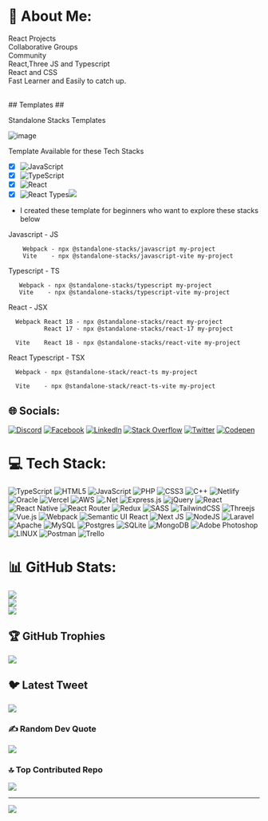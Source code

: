 # 💫 About Me:
React Projects<br>Collaborative Groups<br>Community<br>React,Three JS and Typescript<br>React and CSS <br>Fast Learner and Easily to catch up.

<br>
   ## Templates ##

Standalone Stacks Templates

![image](https://github.com/Renstrio24p/Renstrio24p/assets/123795328/1e9caee3-c743-47c8-b127-547443dcc292)


  Template Available for these Tech Stacks

  - [x] ![JavaScript](https://img.shields.io/badge/javascript-%23323330.svg?style=for-the-badge&logo=javascript&logoColor=%23F7DF1E)
  - [x] ![TypeScript](https://img.shields.io/badge/typescript-%23007ACC.svg?style=for-the-badge&logo=typescript&logoColor=white)
  - [x] ![React](https://img.shields.io/badge/react-%2320232a.svg?style=for-the-badge&logo=react&logoColor=%2361DAFB)
  - [x] ![React Types](https://img.shields.io/badge/react-%2320232a.svg?style=for-the-badge&logo=react&logoColor=%2361DAFB)![](https://img.shields.io/badge/typescript-%23007ACC.svg?style=for-the-badge&logo=typescript&logoColor=white)

  - I created these template for beginners who want to explore these stacks below

 Javascript - JS    

        Webpack - npx @standalone-stacks/javascript my-project
        Vite    - npx @standalone-stacks/javascript-vite my-project

 Typescript - TS

       Webpack - npx @standalone-stacks/typescript my-project
       Vite    - npx @standalone-stacks/typescript-vite my-project

 React - JSX

      Webpack React 18 - npx @standalone-stacks/react my-project
              React 17 - npx @standalone-stacks/react-17 my-project

      Vite    React 18 - npx @standalone-stacks/react-vite my-project

React Typescript - TSX

      Webpack - npx @standalone-stack/react-ts my-project

      Vite    - npx @standalone-stack/react-ts-vite my-project

     
      


## 🌐 Socials:
[![Discord](https://img.shields.io/badge/Discord-%237289DA.svg?logo=discord&logoColor=white)](https://discord.gg/Renstrio24#5696) [![Facebook](https://img.shields.io/badge/Facebook-%231877F2.svg?logo=Facebook&logoColor=white)](https://facebook.com/https://www.facebook.com/renstrio/) [![LinkedIn](https://img.shields.io/badge/LinkedIn-%230077B5.svg?logo=linkedin&logoColor=white)](https://linkedin.com/in/https://www.linkedin.com/in/waren-gador-18505b1b7/) [![Stack Overflow](https://img.shields.io/badge/-Stackoverflow-FE7A16?logo=stack-overflow&logoColor=white)](https://stackoverflow.com/users/21097674) [![Twitter](https://img.shields.io/badge/Twitter-%231DA1F2.svg?logo=Twitter&logoColor=white)](https://twitter.com/@waren_gador) [![Codepen](https://img.shields.io/badge/Codepen-000000?style=for-the-badge&logo=codepen&logoColor=white)](https://codepen.io/@Renstrio24p) 

# 💻 Tech Stack:
![TypeScript](https://img.shields.io/badge/typescript-%23007ACC.svg?style=for-the-badge&logo=typescript&logoColor=white) ![HTML5](https://img.shields.io/badge/html5-%23E34F26.svg?style=for-the-badge&logo=html5&logoColor=white) ![JavaScript](https://img.shields.io/badge/javascript-%23323330.svg?style=for-the-badge&logo=javascript&logoColor=%23F7DF1E) ![PHP](https://img.shields.io/badge/php-%23777BB4.svg?style=for-the-badge&logo=php&logoColor=white) ![CSS3](https://img.shields.io/badge/css3-%231572B6.svg?style=for-the-badge&logo=css3&logoColor=white) ![C++](https://img.shields.io/badge/c++-%2300599C.svg?style=for-the-badge&logo=c%2B%2B&logoColor=white) ![Netlify](https://img.shields.io/badge/netlify-%23000000.svg?style=for-the-badge&logo=netlify&logoColor=#00C7B7) ![Oracle](https://img.shields.io/badge/Oracle-F80000?style=for-the-badge&logo=oracle&logoColor=white) ![Vercel](https://img.shields.io/badge/vercel-%23000000.svg?style=for-the-badge&logo=vercel&logoColor=white) ![AWS](https://img.shields.io/badge/AWS-%23FF9900.svg?style=for-the-badge&logo=amazon-aws&logoColor=white) ![.Net](https://img.shields.io/badge/.NET-5C2D91?style=for-the-badge&logo=.net&logoColor=white) ![Express.js](https://img.shields.io/badge/express.js-%23404d59.svg?style=for-the-badge&logo=express&logoColor=%2361DAFB) ![jQuery](https://img.shields.io/badge/jquery-%230769AD.svg?style=for-the-badge&logo=jquery&logoColor=white) ![React](https://img.shields.io/badge/react-%2320232a.svg?style=for-the-badge&logo=react&logoColor=%2361DAFB) ![React Native](https://img.shields.io/badge/react_native-%2320232a.svg?style=for-the-badge&logo=react&logoColor=%2361DAFB) ![React Router](https://img.shields.io/badge/React_Router-CA4245?style=for-the-badge&logo=react-router&logoColor=white) ![Redux](https://img.shields.io/badge/redux-%23593d88.svg?style=for-the-badge&logo=redux&logoColor=white) ![SASS](https://img.shields.io/badge/SASS-hotpink.svg?style=for-the-badge&logo=SASS&logoColor=white) ![TailwindCSS](https://img.shields.io/badge/tailwindcss-%2338B2AC.svg?style=for-the-badge&logo=tailwind-css&logoColor=white) ![Threejs](https://img.shields.io/badge/threejs-black?style=for-the-badge&logo=three.js&logoColor=white) ![Vue.js](https://img.shields.io/badge/vuejs-%2335495e.svg?style=for-the-badge&logo=vuedotjs&logoColor=%234FC08D) ![Webpack](https://img.shields.io/badge/webpack-%238DD6F9.svg?style=for-the-badge&logo=webpack&logoColor=black) ![Semantic UI React](https://img.shields.io/badge/Semantic%20UI%20React-%2335BDB2.svg?style=for-the-badge&logo=SemanticUIReact&logoColor=white) ![Next JS](https://img.shields.io/badge/Next-black?style=for-the-badge&logo=next.js&logoColor=white) ![NodeJS](https://img.shields.io/badge/node.js-6DA55F?style=for-the-badge&logo=node.js&logoColor=white) ![Laravel](https://img.shields.io/badge/laravel-%23FF2D20.svg?style=for-the-badge&logo=laravel&logoColor=white) ![Apache](https://img.shields.io/badge/apache-%23D42029.svg?style=for-the-badge&logo=apache&logoColor=white) ![MySQL](https://img.shields.io/badge/mysql-%2300f.svg?style=for-the-badge&logo=mysql&logoColor=white) ![Postgres](https://img.shields.io/badge/postgres-%23316192.svg?style=for-the-badge&logo=postgresql&logoColor=white) ![SQLite](https://img.shields.io/badge/sqlite-%2307405e.svg?style=for-the-badge&logo=sqlite&logoColor=white) ![MongoDB](https://img.shields.io/badge/MongoDB-%234ea94b.svg?style=for-the-badge&logo=mongodb&logoColor=white) ![Adobe Photoshop](https://img.shields.io/badge/adobephotoshop-%2331A8FF.svg?style=for-the-badge&logo=adobephotoshop&logoColor=white) ![LINUX](https://img.shields.io/badge/Linux-FCC624?style=for-the-badge&logo=linux&logoColor=black) ![Postman](https://img.shields.io/badge/Postman-FF6C37?style=for-the-badge&logo=postman&logoColor=white) ![Trello](https://img.shields.io/badge/Trello-%23026AA7.svg?style=for-the-badge&logo=Trello&logoColor=white)
# 📊 GitHub Stats:
![](https://github-readme-stats.vercel.app/api?username=Renstrio24p&theme=dark&hide_border=false&include_all_commits=true&count_private=true)<br/>
![](https://github-readme-streak-stats.herokuapp.com/?user=Renstrio24p&theme=dark&hide_border=false)<br/>
![](https://github-readme-stats.vercel.app/api/top-langs/?username=Renstrio24p&theme=dark&hide_border=false&include_all_commits=true&count_private=true&layout=compact)

## 🏆 GitHub Trophies
![](https://github-profile-trophy.vercel.app/?username=Renstrio24p&theme=alduin&no-frame=false&no-bg=false&margin-w=4)

## 🐦 Latest Tweet
[![](https://gtce.itsvg.in/api?username=@waren_gador)](https://github.com/VishwaGauravIn/github-twitter-card-embed)

### ✍️ Random Dev Quote
![](https://quotes-github-readme.vercel.app/api?type=horizontal&theme=radical)

### 🔝 Top Contributed Repo
![](https://github-contributor-stats.vercel.app/api?username=Renstrio24p&limit=5&theme=dark&combine_all_yearly_contributions=true)


---
[![](https://visitcount.itsvg.in/api?id=Renstrio24p&icon=2&color=0)](https://visitcount.itsvg.in)

<!-- Proudly created with GPRM ( https://gprm.itsvg.in ) -->
